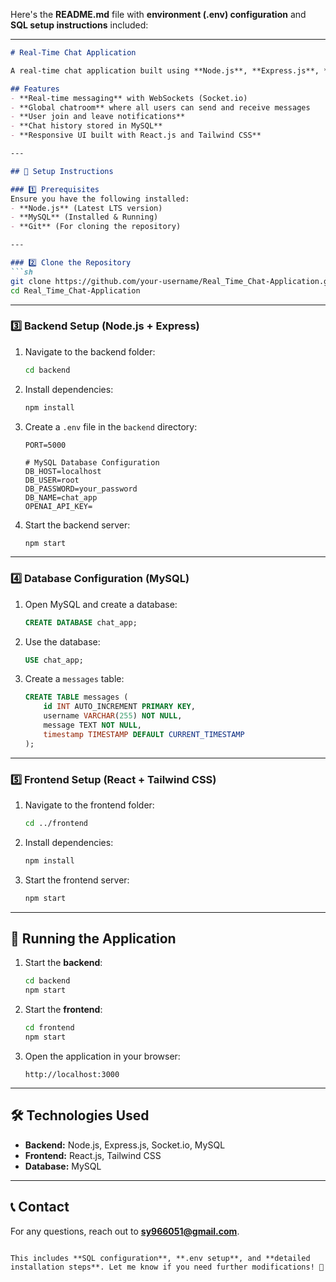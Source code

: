 Here's the **README.md** file with **environment (.env) configuration** and **SQL setup instructions** included:  

---

```md
# Real-Time Chat Application

A real-time chat application built using **Node.js**, **Express.js**, **Socket.io**, **React.js**, and **MySQL** for chat storage.

## Features
- **Real-time messaging** with WebSockets (Socket.io)
- **Global chatroom** where all users can send and receive messages
- **User join and leave notifications**
- **Chat history stored in MySQL**
- **Responsive UI built with React.js and Tailwind CSS**

---

## 📌 Setup Instructions

### 1️⃣ Prerequisites
Ensure you have the following installed:
- **Node.js** (Latest LTS version)
- **MySQL** (Installed & Running)
- **Git** (For cloning the repository)

---

### 2️⃣ Clone the Repository
```sh
git clone https://github.com/your-username/Real_Time_Chat-Application.git
cd Real_Time_Chat-Application
```

---

### 3️⃣ Backend Setup (Node.js + Express)
1. Navigate to the backend folder:
   ```sh
   cd backend
   ```
2. Install dependencies:
   ```sh
   npm install
   ```
3. Create a `.env` file in the `backend` directory:
   ```
   PORT=5000

   # MySQL Database Configuration
   DB_HOST=localhost
   DB_USER=root
   DB_PASSWORD=your_password
   DB_NAME=chat_app
   OPENAI_API_KEY=
   ```
4. Start the backend server:
   ```sh
   npm start
   ```

---

### 4️⃣ Database Configuration (MySQL)
1. Open MySQL and create a database:
   ```sql
   CREATE DATABASE chat_app;
   ```
2. Use the database:
   ```sql
   USE chat_app;
   ```
3. Create a `messages` table:
   ```sql
   CREATE TABLE messages (
       id INT AUTO_INCREMENT PRIMARY KEY,
       username VARCHAR(255) NOT NULL,
       message TEXT NOT NULL,
       timestamp TIMESTAMP DEFAULT CURRENT_TIMESTAMP
   );
   ```

---

### 5️⃣ Frontend Setup (React + Tailwind CSS)
1. Navigate to the frontend folder:
   ```sh
   cd ../frontend
   ```
2. Install dependencies:
   ```sh
   npm install
   ```
3. Start the frontend server:
   ```sh
   npm start
   ```

---

## 🚀 Running the Application
1. Start the **backend**:  
   ```sh
   cd backend
   npm start
   ```
2. Start the **frontend**:  
   ```sh
   cd frontend
   npm start
   ```
3. Open the application in your browser:  
   ```
   http://localhost:3000
   ```

---

## 🛠 Technologies Used
- **Backend:** Node.js, Express.js, Socket.io, MySQL
- **Frontend:** React.js, Tailwind CSS
- **Database:** MySQL


---

## 📞 Contact
For any questions, reach out to **sy966051@gmail.com**.

```

This includes **SQL configuration**, **.env setup**, and **detailed installation steps**. Let me know if you need further modifications! 🚀
